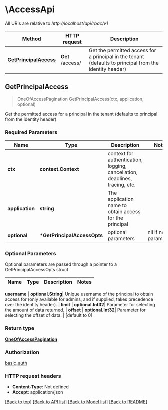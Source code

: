 # \AccessApi

All URIs are relative to *http://localhost/api/rbac/v1*

Method | HTTP request | Description
------------- | ------------- | -------------
[**GetPrincipalAccess**](AccessApi.md#GetPrincipalAccess) | **Get** /access/ | Get the permitted access for a principal in the tenant (defaults to principal from the identity header)



## GetPrincipalAccess

> OneOfAccessPagination GetPrincipalAccess(ctx, application, optional)

Get the permitted access for a principal in the tenant (defaults to principal from the identity header)

### Required Parameters


Name | Type | Description  | Notes
------------- | ------------- | ------------- | -------------
**ctx** | **context.Context** | context for authentication, logging, cancellation, deadlines, tracing, etc.
**application** | **string**| The application name to obtain access for the principal | 
 **optional** | ***GetPrincipalAccessOpts** | optional parameters | nil if no parameters

### Optional Parameters

Optional parameters are passed through a pointer to a GetPrincipalAccessOpts struct


Name | Type | Description  | Notes
------------- | ------------- | ------------- | -------------

 **username** | **optional.String**| Unique username of the principal to obtain access for (only available for admins, and if supplied, takes precedence over the identity header). | 
 **limit** | **optional.Int32**| Parameter for selecting the amount of data returned. | 
 **offset** | **optional.Int32**| Parameter for selecting the offset of data. | [default to 0]

### Return type

[**OneOfAccessPagination**](OneOfAccessPagination.md)

### Authorization

[basic_auth](../README.md#basic_auth)

### HTTP request headers

- **Content-Type**: Not defined
- **Accept**: application/json

[[Back to top]](#) [[Back to API list]](../README.md#documentation-for-api-endpoints)
[[Back to Model list]](../README.md#documentation-for-models)
[[Back to README]](../README.md)

